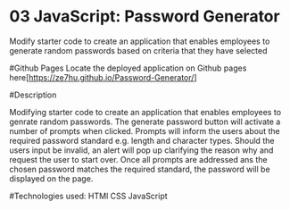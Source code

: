 
# 03 JavaScript: Password Generator

Modify starter code to create an application that enables employees to generate random passwords based on criteria that they have selected

#Github Pages 
Locate the deployed application on Github pages here[https://ze7hu.github.io/Password-Generator/]

#Description

Modifying starter code to create an application that enables employees to genrate random passwords.
The generate password button will activate a number of prompts when clicked.
Prompts will inform the users about the required password standard e.g. length and character types. 
Should the users input be invalid, an alert will pop up clarifying the reason why and request the user to start over.
Once all prompts are addressed ans the chosen password matches the required standard, the password will be displayed on the page.


#Technologies used:
HTMl
CSS
JavaScript


